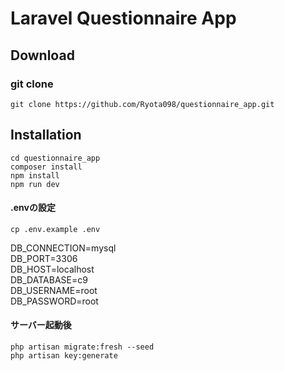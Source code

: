 # Laravel Questionnaire App

## Download

### git clone

`git clone https://github.com/Ryota098/questionnaire_app.git`  

## Installation
 
`cd questionnaire_app`  
`composer install`  
`npm install`  
`npm run dev`  

#### .envの設定

`cp .env.example .env`  

DB_CONNECTION=mysql  
DB_PORT=3306  
DB_HOST=localhost  
DB_DATABASE=c9  
DB_USERNAME=root  
DB_PASSWORD=root  

#### サーバー起動後

`php artisan migrate:fresh --seed`  
`php artisan key:generate`  
